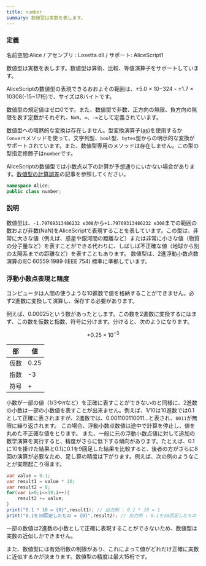 ```yaml
---
title: number
summary: 数値型は実数を表します。
---
```

### 定義
名前空間:Alice / アセンブリ : Losetta.dll / サポート: AliceScript1

数値型は実数を表します。数値型は算術、比較、等値演算子をサポートしています。

AliceScriptの数値型の表現できるおおよその範囲は、±5.0 × 10−324 - ±1.7 × 10308(-15~17桁)で、サイズは8バイトです。

数値型の規定値はゼロ0です。また、数値型で非数、正方向の無限、負方向の無限を表す定数がそれぞれ、`NaN`、`∞`、`-∞`として定義されています。

数値型への暗黙的な変換は存在しません。型変換演算子([as](../../general/expression.md))を使用するか`Convert`メソッドを使って、文字列型、`bool`型、`bytes`型からの明示的な変換がサポートされています。また、数値型専用のメソッドは存在しません。この型の型指定修飾子は`number`です。

AliceScriptの数値型では小数点以下の計算が予想通りにいかない場合があります。[数値型の計算誤差](../../tutorial/calculation-error.md)の記事を参照してください。

```cs title="AliceScript"
namespace Alice;
public class number;
```

### 説明
数値型は、`-1.79769313486232 e308`から`+1.79769313486232 e308`までの範囲の数および非数(NaN)をAliceScriptで表現することを表しています。この型は、非常に大きな値（例えば、惑星や銀河間の距離など）または非常に小さな値（物質の分子量など）を表すことができる代わりに、しばしば不正確な値（地球から別の太陽系までの距離など）を表すこともあります。
数値型は、2進浮動小数点数演算のIEC 60559:1989 (IEEE 754) 標準に準拠しています。

### 浮動小数点表現と精度
コンピュータは人間の使うような10進数で値を格納することができません。必ず2進数に変換して演算し、保存する必要があります。

例えば、$0.00025$という数があったとします。この数を2進数に変換するにはまず、この数を仮数と指数、符号に分けます。分けると、次のようになります。

$$
+0.25\times10^{-3}
$$

|部|値|
|---|---|
|仮数|0.25|
|指数|-3|
|符号|+|

小数が一部の値（$1/3$や$\pi$など）を正確に表すことができないのと同様に、2進数の小数は一部の小数値を表すことが出来ません。例えば、$1/10$は10進数では$0.1$として正確に表されますが、2進数では、$0.001100110011...$と表され、`0011`が無限に繰り返されます。
この場合、浮動小数点数値は途中で計算を停止し、値を丸めた不正確な値をとります。
また、一般に元の浮動小数点値に対して追加の数学演算を実行すると、精度がさらに低下する傾向があります。たとえば、$0.1$に10を掛けた結果と$0.1$に$0.1$を9回足した結果を比較すると、後者の方がさらに8回の演算が必要なため、足し算の精度は下がります。例えば、次の例のようなことが実際起こり得ます。

```cs title="AliceScript"
var value = 0.1;
var result1 = value * 10;
var result2 = 0;
for(var i=0;i<=10;i++){
    result2 += value;
}
print("0.1 * 10 = {0}",result1); // 出力例 : 0.1 * 10 = 1
print("0.1を10回足したもの = {0}",result2); // 出力例 : 0.1を10回足したもの = 1.09999999
```

一部の数値は2進数の小数として正確に表現することができないため、数値型は実数の近似しかできません。

また、数値型には有効桁数の制限があり、これによって値がどれだけ正確に実数に近似するかが決まります。数値型の精度は最大15桁です。
